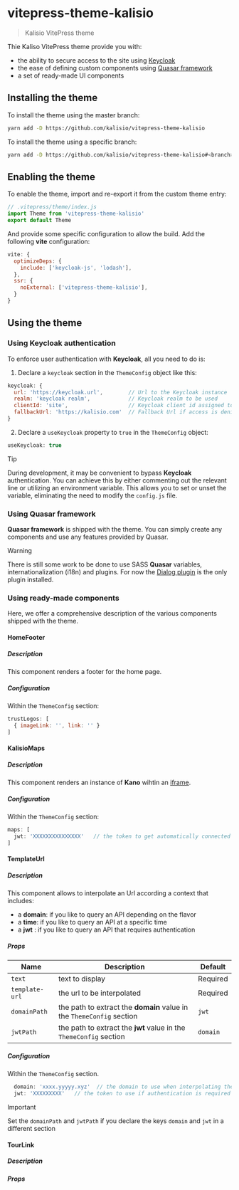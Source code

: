 # vitepress-theme-kalisio

> Kalisio VitePress theme

Thie Kaliso VitePress theme provide you with:
* the ability to secure access to the site using [Keycloak](https://www.keycloak.org/)
* the ease of defining custom components using [Quasar framework](https://quasar.dev/)
* a set of ready-made UI components

## Installing the theme

To install the theme using the master branch:

```bash
yarn add -D https://github.com/kalisio/vitepress-theme-kalisio
```

To install the theme using a specific branch:

```bash
yarn add -D https://github.com/kalisio/vitepress-theme-kalisio#<branch>
```

## Enabling the theme

To enable the theme, import and re-export it from the custom theme entry:

```js
// .vitepress/theme/index.js
import Theme from 'vitepress-theme-kalisio'
export default Theme
```

And provide some specific configuration to allow the build. Add the following **vite** configuration:

```js
vite: {
  optimizeDeps: {
    include: ['keycloak-js', 'lodash'],
  },
  ssr: {
    noExternal: ['vitepress-theme-kalisio'],
  }
}
```

## Using the theme

### Using Keycloak authentication

To enforce user authentication with **Keycloak**, all you need to do is:

1. Declare a `keycloak` section in the `ThemeConfig` object like this:

```js
keycloak: {
  url: 'https://keycloak.url',        // Url to the Keycloak instance
  realm: 'keycloak realm',            // Keycloak realm to be used
  clientId: 'site',                   // Keycloak client id assigned to your site
  fallbackUrl: 'https://kalisio.com'  // Fallback Url if access is denied
}
```

2. Declare a `useKeycloak` property to `true` in the `ThemeConfig` object:

```js
useKeycloak: true
```

> [!TIP]
> During development, it may be convenient to bypass **Keycloak** authentication. You can achieve this by either commenting out the relevant line or utilizing an environment variable. This allows you to set or unset the variable, eliminating the need to modify the `config.js` file.

### Using Quasar framework

**Quasar framework** is shipped with the theme. You can simply create any components and use any features provided by Quasar. 

> [!WARNING]  
> There is still some work to be done to use SASS **Quasar** variables, internationalization (i18n) and plugins. For now the [Dialog plugin](https://quasar.dev/quasar-plugins/dialog/) is the only plugin installed.

### Using ready-made components

Here, we offer a comprehensive description of the various components shipped with the theme.

#### HomeFooter

##### Description

This component renders a footer for the home page.

##### Configuration

Within the `ThemeConfig` section:

```js
trustLogos: [
  { imageLink: '', link: '' }
]
```
#### KalisioMaps

##### Description

This component renders an instance of **Kano** wihtin an [iframe](https://developer.mozilla.org/en-US/docs/Web/HTML/Element/iframe).

##### Configuration

Within the `ThemeConfig` section:

```js
maps: [
  jwt: 'XXXXXXXXXXXXXXX'   // the token to get automatically connected
]
```

#### TemplateUrl

##### Description

This component allows to interpolate an Url according a context that includes:
* a **domain**: if you like to query an API depending on the flavor
* a **time**: if you like to query an API at a specific time
* a **jwt** : if you like to query an API that requires authentication

##### Props

| Name | Description | Default |
|---|---|---|
| `text` | text to display | Required |
| `template-url` | the url to be interpolated | Required |
| `domainPath`| the path to extract the **domain** value in the `ThemeConfig` section | `jwt`|
| `jwtPath`| the path to extract the **jwt** value in the `ThemeConfig` section | `domain`|

##### Configuration

Within the `ThemeConfig` section.

```js
  domain: 'xxxx.yyyyy.xyz'  // the domain to use when interpolating the url
  jwt: 'XXXXXXXXX'   // the token to use if authentication is required
```

> [!IMPORTANT]
> Set the `domainPath` and `jwtPath` if you declare the keys `domain` and `jwt` in a different section

#### TourLink

##### Description

##### Props